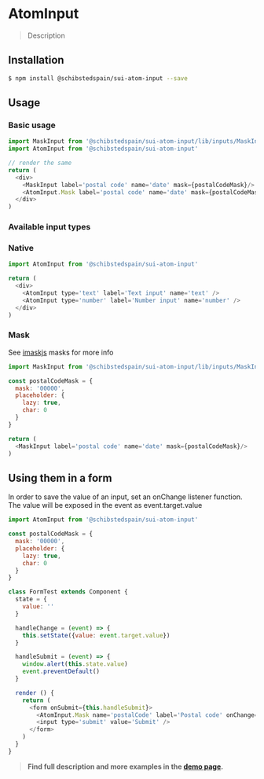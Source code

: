 # AtomInput

> Description

<!-- ![](./assets/preview.png) -->

## Installation

```sh
$ npm install @schibstedspain/sui-atom-input --save
```

## Usage

### Basic usage
```js
import MaskInput from '@schibstedspain/sui-atom-input/lib/inputs/MaskInput'
import AtomInput from '@schibstedspain/sui-atom-input'

// render the same
return (
  <div>
    <MaskInput label='postal code' name='date' mask={postalCodeMask}/>
    <AtomInput.Mask label='postal code' name='date' mask={postalCodeMask}/>
  </div>
)
```

### Available input types

### Native
```js
import AtomInput from '@schibstedspain/sui-atom-input'

return (
  <div>
    <AtomInput type='text' label='Text input' name='text' />
    <AtomInput type='number' label='Number input' name='number' />
  </div>
)
```

### Mask
See [imaskjs](https://unmanner.github.io/imaskjs/guide.html#common) masks for more info

```js
import MaskInput from '@schibstedspain/sui-atom-input/lib/inputs/MaskInput'

const postalCodeMask = {
  mask: '00000',
  placeholder: {
    lazy: true,
    char: 0
  }
}

return (
  <MaskInput label='postal code' name='date' mask={postalCodeMask}/>
)
```


## Using them in a form
In order to save the value of an input, set an onChange listener function. The value will be exposed
in the event as event.target.value

```js
import AtomInput from '@schibstedspain/sui-atom-input'

const postalCodeMask = {
  mask: '00000',
  placeholder: {
    lazy: true,
    char: 0
  }
}

class FormTest extends Component {
  state = {
    value: ''
  }

  handleChange = (event) => {
    this.setState({value: event.target.value})
  }

  handleSubmit = (event) => {
    window.alert(this.state.value)
    event.preventDefault()
  }

  render () {
    return (
      <form onSubmit={this.handleSubmit}>
        <AtomInput.Mask name='postalCode' label='Postal code' onChange={this.handleChange} />
        <input type='submit' value='Submit' />
      </form>
    )
  }
}
```

> **Find full description and more examples in the [demo page](#).**
